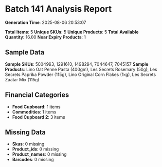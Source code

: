 # Batch 141 Analysis Report

**Generation Time**: 2025-08-06 20:53:07

**Total Items**: 5
**Unique SKUs**: 5
**Unique Products**: 5
**Total Available Quantity**: 16.00
**Near Expiry Products**: 1

## Sample Data
**Sample SKUs**: 5004993, 1291610, 1498294, 7044647, 7045157
**Sample Products**: Lino Oat Penne Pasta (400gm), Les Secrets Rosemary (50g), Les Secrets Paprika Powder (115g), Lino Original Corn Flakes (1kg), Les Secrets Zaatar Mix (115g)

## Financial Categories
- **Food Cupboard**: 1 items
- **Commodities**: 1 items
- **Food Cupboard 2**: 3 items

## Missing Data
- **Skus**: 0 missing
- **Product_ids**: 0 missing
- **Product_names**: 0 missing
- **Barcodes**: 0 missing
